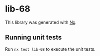 # lib-68

This library was generated with [Nx](https://nx.dev).

## Running unit tests

Run `nx test lib-68` to execute the unit tests.
